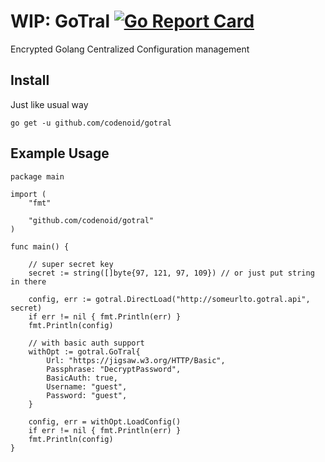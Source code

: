 # WIP: GoTral [![Go Report Card](https://goreportcard.com/badge/github.com/codenoid/GoTral)](https://goreportcard.com/report/github.com/codenoid/GoTral)

Encrypted Golang Centralized Configuration management

## Install

Just like usual way

```
go get -u github.com/codenoid/gotral
```

## Example Usage

```
package main

import (
	"fmt"

	"github.com/codenoid/gotral"
)

func main() {

	// super secret key
	secret := string([]byte{97, 121, 97, 109}) // or just put string in there

	config, err := gotral.DirectLoad("http://someurlto.gotral.api", secret)
	if err != nil { fmt.Println(err) }
	fmt.Println(config)

	// with basic auth support
	withOpt := gotral.GoTral{
		Url: "https://jigsaw.w3.org/HTTP/Basic",
		Passphrase: "DecryptPassword",
		BasicAuth: true,
		Username: "guest",
		Password: "guest",
	}

	config, err = withOpt.LoadConfig()
	if err != nil { fmt.Println(err) }
	fmt.Println(config)
}

```

